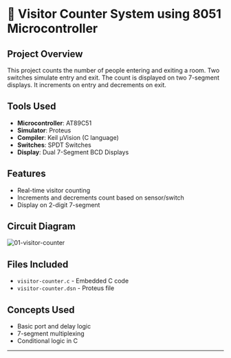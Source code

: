 # 🧍 Visitor Counter System using 8051 Microcontroller

## Project Overview
This project counts the number of people entering and exiting a room. Two switches simulate entry and exit. The count is displayed on two 7-segment displays. It increments on entry and decrements on exit.

## Tools Used
- **Microcontroller**: AT89C51
- **Simulator**: Proteus
- **Compiler**: Keil µVision (C language)
- **Switches**: SPDT Switches
- **Display**: Dual 7-Segment BCD Displays

## Features
- Real-time visitor counting
- Increments and decrements count based on sensor/switch
- Display on 2-digit 7-segment

## Circuit Diagram
![01-visitor-counter](../images/visitor-counter.png)

## Files Included
- `visitor-counter.c` - Embedded C code
- `visitor-counter.dsn` - Proteus file

## Concepts Used
- Basic port and delay logic
- 7-segment multiplexing
- Conditional logic in C


---

